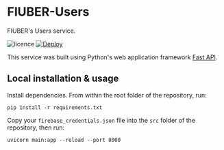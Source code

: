 # FIUBER-Users

FIUBER's Users service.

![licence](https://img.shields.io/github/license/TallerDeProgramacion2-2022-2c-Grupo7/FIUBER-Users)
[![Deploy](https://github.com/TallerDeProgramacion2-2022-2c-Grupo7/FIUBER-Users/actions/workflows/deployment.yml/badge.svg?branch=main)](https://github.com/TallerDeProgramacion2-2022-2c-Grupo7/FIUBER-Users/actions/workflows/deployment.yml)

This service was built using Python's web application framework [Fast API](https://fastapi.tiangolo.com/).

## Local installation & usage

Install dependencies. From within the root folder of the repository, run:
```shell
pip install -r requirements.txt
```

Copy your `firebase_credentials.json` file into the `src` folder of the repository, then run:
```shell
uvicorn main:app --reload --port 8000
```
